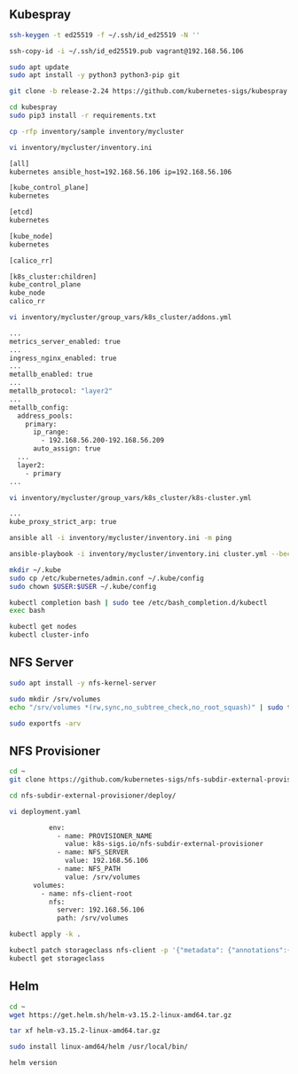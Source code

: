 ## Kubespray

```bash
ssh-keygen -t ed25519 -f ~/.ssh/id_ed25519 -N ''
```

```bash
ssh-copy-id -i ~/.ssh/id_ed25519.pub vagrant@192.168.56.106
```

```bash
sudo apt update
sudo apt install -y python3 python3-pip git
```

```bash
git clone -b release-2.24 https://github.com/kubernetes-sigs/kubespray.git
```

```bash
cd kubespray
sudo pip3 install -r requirements.txt
```

```bash
cp -rfp inventory/sample inventory/mycluster
```

```bash
vi inventory/mycluster/inventory.ini
```

```bash
[all]
kubernetes ansible_host=192.168.56.106 ip=192.168.56.106

[kube_control_plane]
kubernetes

[etcd]
kubernetes

[kube_node]
kubernetes

[calico_rr]

[k8s_cluster:children]
kube_control_plane
kube_node
calico_rr
```

```bash
vi inventory/mycluster/group_vars/k8s_cluster/addons.yml
```

```bash
...
metrics_server_enabled: true
...
ingress_nginx_enabled: true
...
metallb_enabled: true
...
metallb_protocol: "layer2"
...
metallb_config:
  address_pools:
    primary:
      ip_range:
        - 192.168.56.200-192.168.56.209
      auto_assign: true
  ...
  layer2:
    - primary
...
```

```bash
vi inventory/mycluster/group_vars/k8s_cluster/k8s-cluster.yml
```

```bash
...
kube_proxy_strict_arp: true
```

```bash
ansible all -i inventory/mycluster/inventory.ini -m ping
```

```bash
ansible-playbook -i inventory/mycluster/inventory.ini cluster.yml --become
```

```bash
mkdir ~/.kube
sudo cp /etc/kubernetes/admin.conf ~/.kube/config
sudo chown $USER:$USER ~/.kube/config
```

```bash
kubectl completion bash | sudo tee /etc/bash_completion.d/kubectl
exec bash
```

```bash
kubectl get nodes
kubectl cluster-info
```

## NFS Server

```bash
sudo apt install -y nfs-kernel-server
```

```bash
sudo mkdir /srv/volumes
echo "/srv/volumes *(rw,sync,no_subtree_check,no_root_squash)" | sudo tee /etc/exports
```

```bash
sudo exportfs -arv
```

## NFS Provisioner

```bash
cd ~
git clone https://github.com/kubernetes-sigs/nfs-subdir-external-provisioner
```

```bash
cd nfs-subdir-external-provisioner/deploy/
```

```bash
vi deployment.yaml
```

```bash
          env:
            - name: PROVISIONER_NAME
              value: k8s-sigs.io/nfs-subdir-external-provisioner
            - name: NFS_SERVER
              value: 192.168.56.106
            - name: NFS_PATH
              value: /srv/volumes
      volumes:
        - name: nfs-client-root
          nfs:
            server: 192.168.56.106
            path: /srv/volumes
```

```bash
kubectl apply -k .
```

```bash
kubectl patch storageclass nfs-client -p '{"metadata": {"annotations":{"storageclass.kubernetes.io/is-default-class":"true"}}}'
kubectl get storageclass
```

## Helm

```bash
cd ~
wget https://get.helm.sh/helm-v3.15.2-linux-amd64.tar.gz
```

```bash
tar xf helm-v3.15.2-linux-amd64.tar.gz
```

```bash
sudo install linux-amd64/helm /usr/local/bin/
```

```bash
helm version
```
